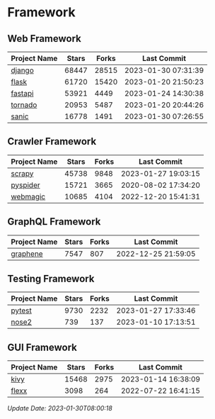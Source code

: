 # Framework

## Web Framework
| Project Name | Stars | Forks | Last Commit |
| ------------ | ----- | ----- | ----------- |
| [django](https://github.com/django/django) | 68447 | 28515 | 2023-01-30 07:31:39 |
| [flask](https://github.com/pallets/flask) | 61720 | 15420 | 2023-01-20 21:50:23 |
| [fastapi](https://github.com/tiangolo/fastapi) | 53921 | 4449 | 2023-01-24 14:30:38 |
| [tornado](https://github.com/tornadoweb/tornado) | 20953 | 5487 | 2023-01-20 20:44:26 |
| [sanic](https://github.com/sanic-org/sanic) | 16778 | 1491 | 2023-01-30 07:26:55 |

## Crawler Framework
| Project Name | Stars | Forks | Last Commit |
| ------------ | ----- | ----- | ----------- |
| [scrapy](https://github.com/scrapy/scrapy) | 45738 | 9848 | 2023-01-27 19:03:15 |
| [pyspider](https://github.com/binux/pyspider) | 15721 | 3665 | 2020-08-02 17:34:20 |
| [webmagic](https://github.com/code4craft/webmagic) | 10685 | 4104 | 2022-12-20 15:41:31 |

## GraphQL Framework
| Project Name | Stars | Forks | Last Commit |
| ------------ | ----- | ----- | ----------- |
| [graphene](https://github.com/graphql-python/graphene) | 7547 | 807 | 2022-12-25 21:59:05 |

## Testing Framework
| Project Name | Stars | Forks | Last Commit |
| ------------ | ----- | ----- | ----------- |
| [pytest](https://github.com/pytest-dev/pytest) | 9730 | 2232 | 2023-01-27 17:33:46 |
| [nose2](https://github.com/nose-devs/nose2) | 739 | 137 | 2023-01-10 17:13:51 |

## GUI Framework
| Project Name | Stars | Forks | Last Commit |
| ------------ | ----- | ----- | ----------- |
| [kivy](https://github.com/kivy/kivy) | 15468 | 2975 | 2023-01-14 16:38:09 |
| [flexx](https://github.com/flexxui/flexx) | 3098 | 264 | 2022-07-22 16:41:15 |

*Update Date: 2023-01-30T08:00:18*